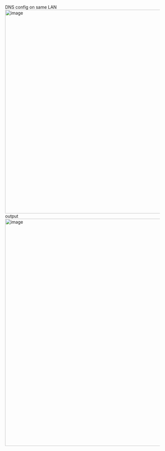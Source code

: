 DNS config on same LAN
<img width="1047" height="660" alt="image" src="https://github.com/user-attachments/assets/de461d16-e5f3-46a6-a0af-1b81eac56d81" />
output 
<img width="1284" height="736" alt="image" src="https://github.com/user-attachments/assets/25be81ff-9885-4f3b-8b86-718b6e08774b" />
